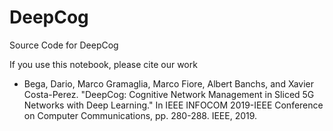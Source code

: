 # DeepCog
Source Code for DeepCog


If you use this notebook, please cite our work

- Bega, Dario, Marco Gramaglia, Marco Fiore, Albert Banchs, and Xavier Costa-Perez. "DeepCog: Cognitive Network Management in Sliced 5G Networks with Deep Learning." In IEEE INFOCOM 2019-IEEE Conference on Computer Communications, pp. 280-288. IEEE, 2019.

